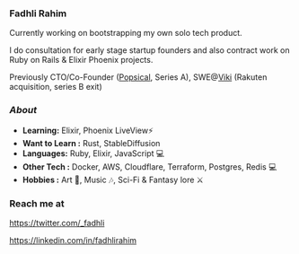 ### Fadhli Rahim

Currently working on bootstrapping my own solo tech product. 

I do consultation for early stage startup founders and also contract work on Ruby on Rails & Elixir Phoenix projects.

Previously CTO/Co-Founder ([Popsical](https://popsical.com), Series A), SWE@[Viki](https://viki.com) (Rakuten acquisition, series B exit)

### <i>About</i>
-  **Learning:** Elixir, Phoenix LiveView:zap:
-  **Want to Learn :** Rust, StableDiffusion 
-  **Languages:** Ruby, Elixir, JavaScript 💻
-  **Other Tech  :** Docker, AWS, Cloudflare, Terraform, Postgres, Redis 💻
-  **Hobbies :** Art :art:, Music :notes:, Sci-Fi & Fantasy lore :crossed_swords:


### Reach me at

https://twitter.com/_fadhli

https://linkedin.com/in/fadhlirahim


